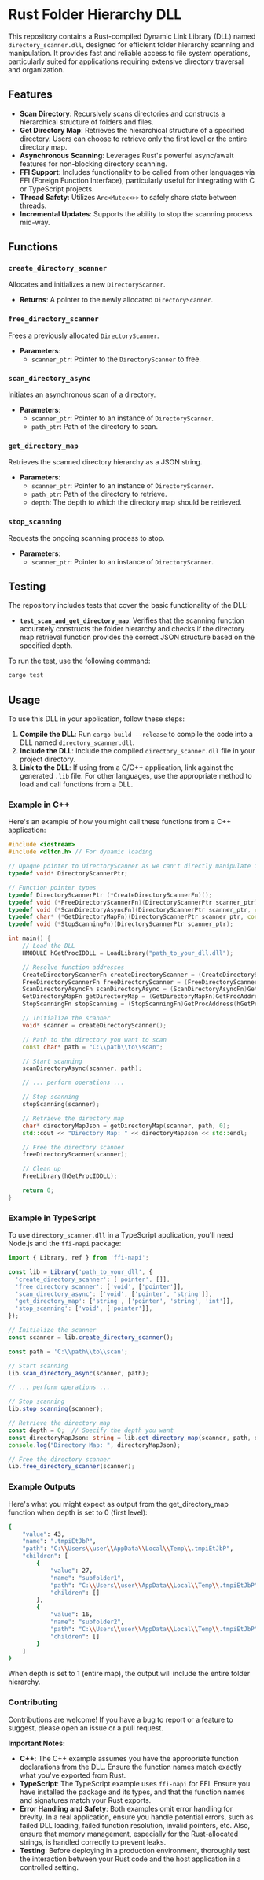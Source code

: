 # Rust Folder Hierarchy DLL

This repository contains a Rust-compiled Dynamic Link Library (DLL) named `directory_scanner.dll`, designed for efficient folder hierarchy scanning and manipulation. It provides fast and reliable access to file system operations, particularly suited for applications requiring extensive directory traversal and organization.

## Features

- **Scan Directory**: Recursively scans directories and constructs a hierarchical structure of folders and files.
- **Get Directory Map**: Retrieves the hierarchical structure of a specified directory. Users can choose to retrieve only the first level or the entire directory map.
- **Asynchronous Scanning**: Leverages Rust's powerful async/await features for non-blocking directory scanning.
- **FFI Support**: Includes functionality to be called from other languages via FFI (Foreign Function Interface), particularly useful for integrating with C or TypeScript projects.
- **Thread Safety**: Utilizes `Arc<Mutex<>>` to safely share state between threads.
- **Incremental Updates**: Supports the ability to stop the scanning process mid-way.

## Functions

### `create_directory_scanner`

Allocates and initializes a new `DirectoryScanner`.

- **Returns**: A pointer to the newly allocated `DirectoryScanner`.

### `free_directory_scanner`

Frees a previously allocated `DirectoryScanner`.

- **Parameters**:
  - `scanner_ptr`: Pointer to the `DirectoryScanner` to free.

### `scan_directory_async`

Initiates an asynchronous scan of a directory.

- **Parameters**:
  - `scanner_ptr`: Pointer to an instance of `DirectoryScanner`.
  - `path_ptr`: Path of the directory to scan.

### `get_directory_map`

Retrieves the scanned directory hierarchy as a JSON string.

- **Parameters**:
  - `scanner_ptr`: Pointer to an instance of `DirectoryScanner`.
  - `path_ptr`: Path of the directory to retrieve.
  - `depth`: The depth to which the directory map should be retrieved.

### `stop_scanning`

Requests the ongoing scanning process to stop.

- **Parameters**:
  - `scanner_ptr`: Pointer to an instance of `DirectoryScanner`.


## Testing

The repository includes tests that cover the basic functionality of the DLL:

- **`test_scan_and_get_directory_map`**: Verifies that the scanning function accurately constructs the folder hierarchy and checks if the directory map retrieval function provides the correct JSON structure based on the specified depth.

To run the test, use the following command:

```bash
cargo test
```

## Usage

To use this DLL in your application, follow these steps:

1. **Compile the DLL**: Run `cargo build --release` to compile the code into a DLL named `directory_scanner.dll`.
2. **Include the DLL**: Include the compiled `directory_scanner.dll` file in your project directory.
3. **Link to the DLL**: If using from a C/C++ application, link against the generated `.lib` file. For other languages, use the appropriate method to load and call functions from a DLL.

### Example in C++

Here's an example of how you might call these functions from a C++ application:

```cpp
#include <iostream>
#include <dlfcn.h> // For dynamic loading

// Opaque pointer to DirectoryScanner as we can't directly manipulate it from C++.
typedef void* DirectoryScannerPtr;

// Function pointer types
typedef DirectoryScannerPtr (*CreateDirectoryScannerFn)();
typedef void (*FreeDirectoryScannerFn)(DirectoryScannerPtr scanner_ptr);
typedef void (*ScanDirectoryAsyncFn)(DirectoryScannerPtr scanner_ptr, const char* path_ptr);
typedef char* (*GetDirectoryMapFn)(DirectoryScannerPtr scanner_ptr, const char* path_ptr, int depth);
typedef void (*StopScanningFn)(DirectoryScannerPtr scanner_ptr);

int main() {
    // Load the DLL
    HMODULE hGetProcIDDLL = LoadLibrary("path_to_your_dll.dll");

    // Resolve function addresses
    CreateDirectoryScannerFn createDirectoryScanner = (CreateDirectoryScannerFn)GetProcAddress(hGetProcIDDLL, "create_directory_scanner");
    FreeDirectoryScannerFn freeDirectoryScanner = (FreeDirectoryScannerFn)GetProcAddress(hGetProcIDDLL, "free_directory_scanner");
    ScanDirectoryAsyncFn scanDirectoryAsync = (ScanDirectoryAsyncFn)GetProcAddress(hGetProcIDDLL, "scan_directory_async");
    GetDirectoryMapFn getDirectoryMap = (GetDirectoryMapFn)GetProcAddress(hGetProcIDDLL, "get_directory_map");
    StopScanningFn stopScanning = (StopScanningFn)GetProcAddress(hGetProcIDDLL, "stop_scanning");

    // Initialize the scanner
    void* scanner = createDirectoryScanner();

    // Path to the directory you want to scan
    const char* path = "C:\\path\\to\\scan";

    // Start scanning
    scanDirectoryAsync(scanner, path);

    // ... perform operations ...

    // Stop scanning
    stopScanning(scanner);

    // Retrieve the directory map
    char* directoryMapJson = getDirectoryMap(scanner, path, 0);
    std::cout << "Directory Map: " << directoryMapJson << std::endl;

    // Free the directory scanner
    freeDirectoryScanner(scanner);

    // Clean up
    FreeLibrary(hGetProcIDDLL);

    return 0;
}

```

### Example in TypeScript

To use `directory_scanner.dll` in a TypeScript application, you'll need Node.js and the `ffi-napi` package:

```typescript
import { Library, ref } from 'ffi-napi';

const lib = Library('path_to_your_dll', {
  'create_directory_scanner': ['pointer', []],
  'free_directory_scanner': ['void', ['pointer']],
  'scan_directory_async': ['void', ['pointer', 'string']],
  'get_directory_map': ['string', ['pointer', 'string', 'int']],
  'stop_scanning': ['void', ['pointer']],
});

// Initialize the scanner
const scanner = lib.create_directory_scanner();

const path = 'C:\\path\\to\\scan';

// Start scanning
lib.scan_directory_async(scanner, path);

// ... perform operations ...

// Stop scanning
lib.stop_scanning(scanner);

// Retrieve the directory map
const depth = 0;  // Specify the depth you want
const directoryMapJson: string = lib.get_directory_map(scanner, path, depth);
console.log("Directory Map: ", directoryMapJson);

// Free the directory scanner
lib.free_directory_scanner(scanner);

```

### Example Outputs

Here's what you might expect as output from the get_directory_map function when depth is set to 0 (first level):

```bash
{
    "value": 43,
    "name": ".tmpiEtJbP",
    "path": "C:\\Users\\user\\AppData\\Local\\Temp\\.tmpiEtJbP",
    "children": [
        {
            "value": 27,
            "name": "subfolder1",
            "path": "C:\\Users\\user\\AppData\\Local\\Temp\\.tmpiEtJbP",
            "children": []
        },
        {
            "value": 16,
            "name": "subfolder2",
            "path": "C:\\Users\\user\\AppData\\Local\\Temp\\.tmpiEtJbP",
            "children": []
        }
    ]
}
```
When depth is set to 1 (entire map), the output will include the entire folder hierarchy.

### Contributing

Contributions are welcome! If you have a bug to report or a feature to suggest, please open an issue or a pull request.


**Important Notes:**
- **C++**: The C++ example assumes you have the appropriate function declarations from the DLL. Ensure the function names match exactly what you've exported from Rust.
- **TypeScript**: The TypeScript example uses `ffi-napi` for FFI. Ensure you have installed the package and its types, and that the function names and signatures match your Rust exports.
- **Error Handling and Safety**: Both examples omit error handling for brevity. In a real application, ensure you handle potential errors, such as failed DLL loading, failed function resolution, invalid pointers, etc. Also, ensure that memory management, especially for the Rust-allocated strings, is handled correctly to prevent leaks.
- **Testing**: Before deploying in a production environment, thoroughly test the interaction between your Rust code and the host application in a controlled setting.

